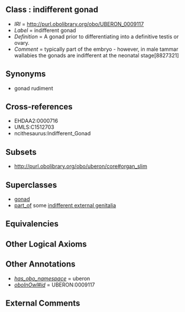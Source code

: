 
## Class : indifferent gonad

 * *IRI* = http://purl.obolibrary.org/obo/UBERON_0009117
 * *Label* = indifferent gonad
 * *Definition* = A gonad prior to differentiating into a definitive testis or ovary.
 * *Comment* = typically part of the embryo - however, in male tammar wallabies the gonads are indifferent at the neonatal stage[8827321]

## Synonyms

 * gonad rudiment

## Cross-references

 * EHDAA2:0000716
 * UMLS:C1512703
 * ncithesaurus:Indifferent_Gonad

## Subsets

 * http://purl.obolibrary.org/obo/uberon/core#organ_slim

## Superclasses

 * [gonad](../../UBERON/91/UBERON_0000991.md)
 * [part_of](../../BFO/50/BFO_0000050.md) some [indifferent external genitalia](../../UBERON/96/UBERON_0009196.md)

## Equivalencies


## Other Logical Axioms


## Other Annotations

 * *[has_obo_namespace](../../ce/oboInOwl#hasOBONamespace.md)* = uberon
 * *[oboInOwl#id](../../id/oboInOwl#id.md)* = UBERON:0009117

## External Comments

